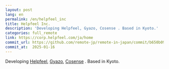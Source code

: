 ```yaml
---
layout: post
lang: en
permalink: /en/helpfeel_inc
title: Helpfeel Inc.
description: 'Developing Helpfeel, Gyazo, Cosense . Based in Kyoto.'
categories: full_remote
link: https://corp.helpfeel.com/ja/home
commit_url: https://github.com/remote-jp/remote-in-japan/commit/b650b0994970e1784f9df7f676d17574b0470674
commit_at:  2025-01-16
---
```


<p>Developing <a href="https://www.helpfeel.com/lp">Helpfeel</a>, <a href="https://gyazo.com/">Gyazo</a>, <a href="https://cosen.se/product">Cosense</a> . Based in Kyoto.</p>
